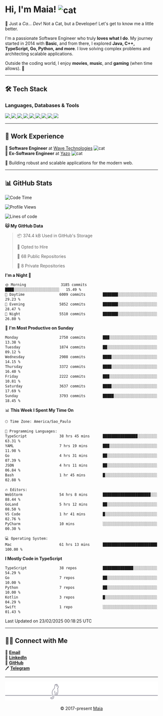 <h1 align="left">Hi, I'm Maia! 
<img src="https://emojis.slackmojis.com/emojis/images/1643509834/36299/black-cat.gif?1643509834" width="50" height="60" align="center" alt="cat"/>
</h1>

🎩 Just a *Ca... Dev*! Not a Cat, but a Developer! Let's get to know me a little better.

I'm a passionate Software Engineer who truly **loves what I do**. My journey started in 2014 with **Basic**, and from there, I explored **Java, C++, TypeScript, Go, Python, and more**. I love solving complex problems and architecting scalable applications.

Outside the coding world, I enjoy **movies**, **music**, and **gaming** (when time allows). 🚀

---

## 🛠️ Tech Stack

### Languages, Databases & Tools
<p>
  <a href="https://www.typescriptlang.org">
    <img src="https://skillicons.dev/icons?i=ts" />
  </a>
  <a href="https://go.dev">
    <img src="https://skillicons.dev/icons?i=go" />
  </a>
  <a href="https://www.python.org">
    <img src="https://skillicons.dev/icons?i=python" />
  </a>
  <a href="https://gradle.org">
    <img src="https://skillicons.dev/icons?i=gradle" />
  </a>
  <a href="https://redis.io">
    <img src="https://skillicons.dev/icons?i=redis" />
  </a>
  <a href="https://www.mongodb.com">
    <img src="https://skillicons.dev/icons?i=mongodb" />
  </a>
  <a href="https://nodejs.org">
    <img src="https://skillicons.dev/icons?i=nodejs" />
  </a>
  <a href="https://www.javascript.com">
    <img src="https://skillicons.dev/icons?i=js" />
  </a>
  <a href="https://www.docker.com">
    <img src="https://skillicons.dev/icons?i=docker" />
  </a>
</p>

---

## 💼 Work Experience

🔹 **Software Engineer** at [Wave Technologies](https://www.linkedin.com/company/wave-technologies-oficial/)   <img src="https://media.giphy.com/media/WUlplcMpOCEmTGBtBW/giphy.gif" width="30" alt="cat"> <br>
🔹 **Ex-Software Engineer** at [Yazo](https://yazo.com.br/) <img src="https://media.giphy.com/media/WUlplcMpOCEmTGBtBW/giphy.gif" width="30" alt="cat"> <br>

🚀 Building robust and scalable applications for the modern web.

---

## 📊 GitHub Stats

<!--START_SECTION:waka-->
![Code Time](http://img.shields.io/badge/Code%20Time-5%2C359%20hrs%203%20mins-blue)

![Profile Views](http://img.shields.io/badge/Profile%20Views-16-blue)

![Lines of code](https://img.shields.io/badge/From%20Hello%20World%20I%27ve%20Written-6.4%20million%20lines%20of%20code-blue)

**🐱 My GitHub Data** 

> 📦 374.4 kB Used in GitHub's Storage 
 > 
> 💼 Opted to Hire
 > 
> 📜 68 Public Repositories 
 > 
> 🔑 8 Private Repositories 
 > 
**I'm a Night 🦉** 

```text
🌞 Morning                3185 commits        ████░░░░░░░░░░░░░░░░░░░░░   15.49 % 
🌆 Daytime                6009 commits        ███████░░░░░░░░░░░░░░░░░░   29.23 % 
🌃 Evening                5852 commits        ███████░░░░░░░░░░░░░░░░░░   28.47 % 
🌙 Night                  5510 commits        ███████░░░░░░░░░░░░░░░░░░   26.80 % 
```
📅 **I'm Most Productive on Sunday** 

```text
Monday                   2750 commits        ███░░░░░░░░░░░░░░░░░░░░░░   13.38 % 
Tuesday                  1874 commits        ██░░░░░░░░░░░░░░░░░░░░░░░   09.12 % 
Wednesday                2908 commits        ████░░░░░░░░░░░░░░░░░░░░░   14.15 % 
Thursday                 3372 commits        ████░░░░░░░░░░░░░░░░░░░░░   16.40 % 
Friday                   2222 commits        ███░░░░░░░░░░░░░░░░░░░░░░   10.81 % 
Saturday                 3637 commits        ████░░░░░░░░░░░░░░░░░░░░░   17.69 % 
Sunday                   3793 commits        █████░░░░░░░░░░░░░░░░░░░░   18.45 % 
```


📊 **This Week I Spent My Time On** 

```text
🕑︎ Time Zone: America/Sao_Paulo

💬 Programming Languages: 
TypeScript               38 hrs 45 mins      ████████████████░░░░░░░░░   63.31 % 
YAML                     7 hrs 19 mins       ███░░░░░░░░░░░░░░░░░░░░░░   11.98 % 
Go                       4 hrs 31 mins       ██░░░░░░░░░░░░░░░░░░░░░░░   07.39 % 
JSON                     4 hrs 11 mins       ██░░░░░░░░░░░░░░░░░░░░░░░   06.84 % 
Bash                     1 hr 45 mins        █░░░░░░░░░░░░░░░░░░░░░░░░   02.88 % 

🔥 Editors: 
WebStorm                 54 hrs 8 mins       ██████████████████████░░░   88.44 % 
GoLand                   5 hrs 12 mins       ██░░░░░░░░░░░░░░░░░░░░░░░   08.50 % 
VS Code                  1 hr 41 mins        █░░░░░░░░░░░░░░░░░░░░░░░░   02.76 % 
PyCharm                  10 mins             ░░░░░░░░░░░░░░░░░░░░░░░░░   00.30 % 

💻 Operating System: 
Mac                      61 hrs 13 mins      █████████████████████████   100.00 % 
```

**I Mostly Code in TypeScript** 

```text
TypeScript               38 repos            ██████████████░░░░░░░░░░░   54.29 % 
Go                       7 repos             ██░░░░░░░░░░░░░░░░░░░░░░░   10.00 % 
Python                   7 repos             ██░░░░░░░░░░░░░░░░░░░░░░░   10.00 % 
Kotlin                   3 repos             █░░░░░░░░░░░░░░░░░░░░░░░░   04.29 % 
Swift                    1 repo              ░░░░░░░░░░░░░░░░░░░░░░░░░   01.43 % 
```




 Last Updated on 23/02/2025 00:18:25 UTC
<!--END_SECTION:waka-->

---

## 👯‍👨 Connect with Me
📧 **[Email](mailto:gabrielmaialva33@gmail.com)**  
🔗 **[LinkedIn](https://www.linkedin.com/in/gabriel-maia-183984239)**  
🐙 **[GitHub](https://github.com/gabrielmaialva33)**  
🖊 **[Telegram](https://t.me/sr_mrootx)**

---

<p align="center"><img src="https://raw.githubusercontent.com/gabrielmaialva33/gabrielmaialva33/master/assets/gray0_ctp_on_line.svg?sanitize=true" /></p>
<p align="center">&copy; 2017-present <a href="https://github.com/gabrielmaialva33/" target="_blank">Maia</a></p>
